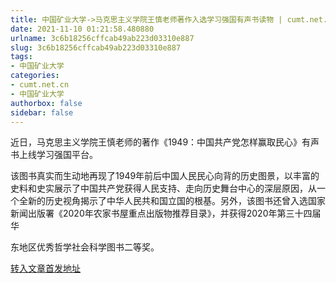 ```yaml
---
title: 中国矿业大学->马克思主义学院王慎老师著作入选学习强国有声书读物 | cumt.net.cn
date: 2021-11-10 01:21:58.480880
urlname: 3c6b18256cffcab49ab223d03310e887
slug: 3c6b18256cffcab49ab223d03310e887
tags: 
- 中国矿业大学
categories:
- cumt.net.cn
- 中国矿业大学
authorbox: false
sidebar: false
---
```

近日，马克思主义学院王慎老师的著作《1949：中国共产党怎样赢取民心》有声书上线学习强国平台。  

该图书真实而生动地再现了1949年前后中国人民民心向背的历史图景，以丰富的史料和史实展示了中国共产党获得人民支持、走向历史舞台中心的深层原因，从一个全新的历史视角揭示了中华人民共和国立国的根基。另外，该图书还曾入选国家新闻出版署《2020年农家书屋重点出版物推荐目录》，并获得2020年第三十四届华
<!--more-->
东地区优秀哲学社会科学图书二等奖。



[转入文章首发地址](http://xwzx.cumt.edu.cn/52/c4/c523a611012/page.htm)